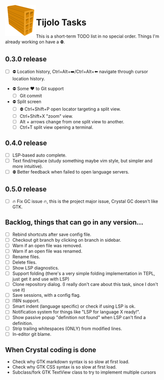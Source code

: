 <img align="left" src="./icons/tijolo.svg" width="100" height="100" />

# Tijolo Tasks

This is a short-term TODO list in no special order. Things I'm already working on have a :no_entry:.

## 0.3.0 release

- [ ] :no_entry: Location history, Ctrl+Alt+➡️/Ctrl+Alt+⬅️ navigate through cursor location history.
- :no_entry: Some ♥️ to Git support
  - [ ] Git commit
- :no_entry: Split screen
  - [ ] :no_entry: Ctrl+Shift+P open locator targeting a split view.
  - [ ] Ctrl+Shift+X "zoom" view.
  - [ ] Alt + arrows change from one split view to another.
  - [ ] Ctrl+T split view opening a terminal.

## 0.4.0 release

- [ ] LSP-based auto complete.
- [ ] Text find/replace (study something maybe vim style, but simpler and more intuitive).
- [ ] :no_entry: Better feedback when failed to open language servers.

## 0.5.0 release

- [ ] :fire: Fix GC issue :fire:, this is the project major issue, Crystal GC doesn't like GTK.

## Backlog, things that can go in any version...

- [ ] Rebind shortcuts after save config file.
- [ ] Checkout git branch by clicking on branch in sidebar.
- [ ] Warn if an open file was removed.
- [ ] Warn if an open file was renamed.
- [ ] Rename files.
- [ ] Delete files.
- [ ] Show LSP diagnostics.
- [ ] Support folding (there's a very simple folding implementation in TEPL, just get it and use with LSP)
- [ ] Clone repository dialog. (I really don't care about this task, since I don't use it)
- [ ] Save sessions, with a config flag.
- [ ] I18N support.
- [ ] Smart indent (language specific) or check if using LSP is ok.
- [ ] Notification system for things like "LSP for language X ready!".
- [ ] Show passive popup "definition not found" when LSP can't find a definition.
- [ ] Strip trailing whitespaces (ONLY) from modified lines.
- [ ] In-editor git blame.

## When Crystal coding is done

- Check why GTK markdown syntax is so slow at first load.
- Check why GTK CSS syntax is so slow at first load.
- Subclass/fork GTK TextView class to try to implement multiple cursors
